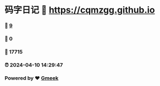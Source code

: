 # 码字日记 :link: https://cqmzgg.github.io 
### :page_facing_up: [9](https://cqmzgg.github.io/tag.html) 
### :speech_balloon: 0 
### :hibiscus: 17715 
### :alarm_clock: 2024-04-10 14:29:47 
### Powered by :heart: [Gmeek](https://github.com/Meekdai/Gmeek)

